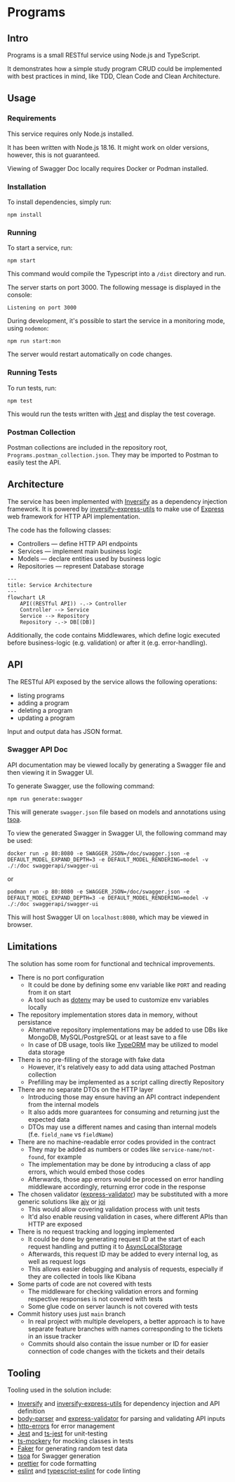 # Programs

## Intro

Programs is a small RESTful service using Node.js and TypeScript.

It demonstrates how a simple study program CRUD could be implemented with best practices in mind, like TDD, Clean Code and Clean Architecture.

## Usage

### Requirements

This service requires only Node.js installed.

It has been written with Node.js 18.16. It might work on older versions, however, this is not guaranteed.

Viewing of Swagger Doc locally requires Docker or Podman installed.

### Installation

To install dependencies, simply run:

```
npm install
```

### Running

To start a service, run:

```
npm start
```

This command would compile the Typescript into a `/dist` directory and run.

The server starts on port 3000. The following message is displayed in the console:

```
Listening on port 3000
```

During development, it's possible to start the service in a monitoring mode, using `nodemon`:

```
npm run start:mon
```

The server would restart automatically on code changes.

### Running Tests

To run tests, run:

```
npm test
```

This would run the tests written with [Jest](https://jestjs.io) and display the test coverage.

### Postman Collection

Postman collections are included in the repository root, `Programs.postman_collection.json`. They may be imported to Postman to easily test the API.

## Architecture

The service has been implemented with [Inversify](https://inversify.io) as a dependency injection framework. It is powered by [inversify-express-utils](https://github.com/inversify/inversify-express-utils) to make use of [Express](https://expressjs.com) web framework for HTTP API implementation.

The code has the following classes:

-   Controllers — define HTTP API endpoints
-   Services — implement main business logic
-   Models — declare entities used by business logic
-   Repositories — represent Database storage

```mermaid
---
title: Service Architecture
---
flowchart LR
    API((RESTful API)) -.-> Controller
    Controller --> Service
    Service --> Repository
    Repository -.-> DB[(DB)]
```

Additionally, the code contains Middlewares, which define logic executed before business-logic (e.g. validation) or after it (e.g. error-handling).

## API

The RESTful API exposed by the service allows the following operations:

-   listing programs
-   adding a program
-   deleting a program
-   updating a program

Input and output data has JSON format.

### Swagger API Doc

API documentation may be viewed locally by generating a Swagger file and then viewing it in Swagger UI.

To generate Swagger, use the following command:

```
npm run generate:swagger
```

This will generate `swagger.json` file based on models and annotations using [tsoa](https://tsoa-community.github.io/docs/).

To view the generated Swagger in Swagger UI, the following command may be used:

```
docker run -p 80:8080 -e SWAGGER_JSON=/doc/swagger.json -e DEFAULT_MODEL_EXPAND_DEPTH=3 -e DEFAULT_MODEL_RENDERING=model -v ./:/doc swaggerapi/swagger-ui
```

or

```
podman run -p 80:8080 -e SWAGGER_JSON=/doc/swagger.json -e DEFAULT_MODEL_EXPAND_DEPTH=3 -e DEFAULT_MODEL_RENDERING=model -v ./:/doc swaggerapi/swagger-ui
```

This will host Swagger UI on `localhost:8080`, which may be viewed in browser.

## Limitations

The solution has some room for functional and technical improvements.

-   There is no port configuration
    -   It could be done by defining some env variable like `PORT` and reading from it on start
    -   A tool such as [dotenv](https://github.com/motdotla/dotenv) may be used to customize env variables locally
-   The repository implementation stores data in memory, without persistance
    -   Alternative repository implementations may be added to use DBs like MongoDB, MySQL/PostgreSQL or at least save to a file
    -   In case of DB usage, tools like [TypeORM](https://typeorm.io) may be utilized to model data storage
-   There is no pre-filling of the storage with fake data
    -   However, it's relatively easy to add data using attached Postman collection
    -   Prefilling may be implemented as a script calling directly Repository
-   There are no separate DTOs on the HTTP layer
    -   Introducing those may ensure having an API contract independent from the internal models
    -   It also adds more guarantees for consuming and returning just the expected data
    -   DTOs may use a different names and casing than internal models (f.e. `field_name` vs `fieldName`)
-   There are no machine-readable error codes provided in the contract
    -   They may be added as numbers or codes like `service-name/not-found`, for example
    -   The implementation may be done by introducing a class of app errors, which would embed those codes
    -   Afterwards, those app errors would be processed on error handling middleware accordingly, returning error code in the response
-   The chosen validator ([express-validator](https://express-validator.github.io/docs)) may be substituted with a more generic solutions like [ajv](https://ajv.js.org) or [joi](https://joi.dev)
    -   This would allow covering validation process with unit tests
    -   It'd also enable reusing validation in cases, where different APIs than HTTP are exposed
-   There is no request tracking and logging implemented
    -   It could be done by generating request ID at the start of each request handling and putting it to [AsyncLocalStorage](https://nodejs.org/api/async_context.html#class-asynclocalstorage)
    -   Afterwards, this request ID may be added to every internal log, as well as request logs
    -   This allows easier debugging and analysis of requests, especially if they are collected in tools like Kibana
-   Some parts of code are not covered with tests
    -   The middleware for checking validation errors and forming respective responses is not covered with tests
    -   Some glue code on server launch is not covered with tests
-   Commit history uses just `main` branch
    -   In real project with multiple developers, a better approach is to have separate feature branches with names corresponding to the tickets in an issue tracker
    -   Commits should also contain the issue number or ID for easier connection of code changes with the tickets and their details

## Tooling

Tooling used in the solution include:

-   [Inversify](https://inversify.io) and [inversify-express-utils](https://github.com/inversify/inversify-express-utils) for dependency injection and API definition
-   [body-parser](https://github.com/expressjs/body-parser) and [express-validator](https://express-validator.github.io/docs) for parsing and validating API inputs
-   [http-errors](https://github.com/jshttp/http-errors) for error management
-   [Jest](https://jestjs.io) and [ts-jest](https://github.com/kulshekhar/ts-jest) for unit-testing
-   [ts-mockery](https://github.com/ike18t/ts-mockery) for mocking classes in tests
-   [Faker](https://fakerjs.dev) for generating random test data
-   [tsoa](https://tsoa-community.github.io/docs/) for Swagger generation
-   [prettier](https://prettier.io) for code formatting
-   [eslint](https://eslint.org) and [typescript-eslint](https://typescript-eslint.io) for code linting
